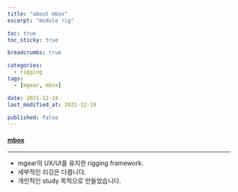 ```yaml
---
title: "about mbox"
excerpt: "module rig"

toc: true
toc_sticky: true

breadcrumbs: true

categories:
  - rigging
tags:
  - [mgear, mbox]

date: 2021-12-18
last_modified_at: 2021-12-19

published: false
---
```


#### [mbox](https://github.com/chowooseoung/mbox)
--- 
* mgear의 UX/UI를 유지한 rigging framework.
* 세부적인 리깅은 다릅니다.
* 개인적인 study 목적으로 만들었습니다. 
